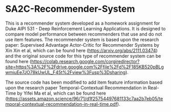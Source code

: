 # SA2C-Recommender-System

This is a recommender system developed as a homework assignment for Duke AIPI 531 - Deep Reinforcement Learning Applications.  It is designed to compare model performance between recommenders that use and do not use item features.  The recommender system is based upon the research paper: Supervised Advantage Actor-Critic for Recommender Systems by Xin Xin et al, which can be found here (https://arxiv.org/abs/2111.03474) and the original source code for this type of recommender system can be found here (https://colab.research.google.com/corgiredirector?site=https%3A%2F%2Fdrive.google.com%2Ffile%2Fd%2F185KB520pBLgwmiuEe7JO78kUwUL_F45t%2Fview%3Fusp%3Dsharing).

The source code has been modified to add item feature information based upon the research paper Temporal-Contextual Recommendation in Real-Time by Yifei Ma et al, which can be found here (https://assets.amazon.science/96/71/d1f25754497681133c7aa2b7eb05/temporal-contextual-recommendation-in-real-time.pdf).
